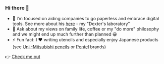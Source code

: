 ### Hi there 👋

- 🔭 I’m focused on aiding companies to go paperless and embrace digital tools. See more about his [here](https://asw.ro/) - my "Dexter's laboratory" 
- 💬 Ask about my views on family life, coffee or my "do more" philosophy and we might end up much further than planned 😀
- ⚡ Fun fact: I ❤️ writing utencils and especially enjoy Japanese products (see [Uni -Mitsubishi pencils](https://www.uniball.com/home/index.html) or [Pentel](http://www.pentelworld.com/) brands)

👉 [Check me out](https://ovidiuchis.github.io/)
